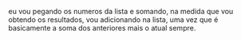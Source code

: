 eu vou pegando os numeros da lista e somando, na medida que vou obtendo os resultados, vou adicionando na lista, uma vez que é basicamente a soma dos anteriores mais o atual sempre.